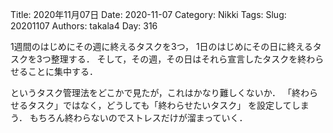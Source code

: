 ﻿Title: 2020年11月07日
Date: 2020-11-07
Category: Nikki
Tags: 
Slug: 20201107
Authors: takala4
Day: 316




1週間のはじめにその週に終えるタスクを3つ，
1日のはじめにその日に終えるタスクを3つ整理する．
そして，その週，その日はそれら宣言したタスクを終わらせることに集中する．


というタスク管理法をどこかで見たが，これはかなり難しくないか．
「終わらせるタスク」ではなく，どうしても「終わらせたいタスク」
を設定してしまう．
もちろん終わらないのでストレスだけが溜まっていく．
